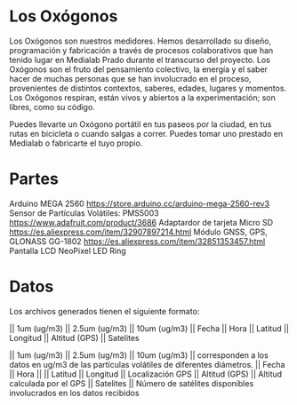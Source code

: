 # Los Oxógonos

Los Oxógonos son nuestros medidores. Hemos desarrollado su diseño, programación y fabricación a través de procesos colaborativos que han tenido lugar en Medialab Prado durante el transcurso del proyecto. Los Oxógonos son el fruto del pensamiento colectivo, la energía y el saber hacer de muchas personas que se han involucrado en el proceso, provenientes de distintos contextos, saberes, edades, lugares y momentos. Los Oxógonos respiran, están vivos y abiertos a la experimentación; son libres, como su código. 

Puedes llevarte un Oxógono portátil en tus paseos por la ciudad, en tus rutas en bicicleta o cuando salgas a correr. Puedes tomar uno prestado en Medialab o fabricarte el tuyo propio. 

# Partes

Arduino MEGA 2560 https://store.arduino.cc/arduino-mega-2560-rev3
Sensor de Partículas Volátiles: PMS5003 https://www.adafruit.com/product/3686
Adaptardor de tarjeta Micro SD https://es.aliexpress.com/item/32907897214.html
Módulo GNSS, GPS, GLONASS GG-1802 https://es.aliexpress.com/item/32851353457.html
Pantalla LCD
NeoPixel LED Ring

# Datos
Los archivos generados tienen el siguiente formato:

|| 1um (ug/m3) || 2.5um (ug/m3) || 10um (ug/m3) || Fecha || Hora || Latitud || Longitud || Altitud (GPS) || Satelites 

|| 1um (ug/m3) || 2.5um (ug/m3) || 10um (ug/m3) || corresponden a los datos en ug/m3 de las partículas volátiles de diferentes diámetros.
|| Fecha || Hora ||
|| Latitud || Longitud || Localización GPS
|| Altitud (GPS) || Altitud calculada por el GPS
|| Satelites || Número de satélites disponibles involucrados en los datos recibidos
